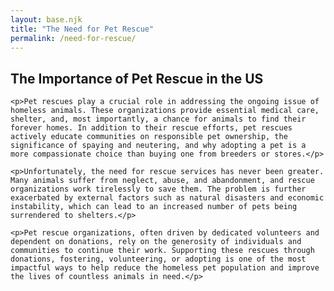 ```yaml
---
layout: base.njk
title: "The Need for Pet Rescue"
permalink: /need-for-rescue/
---
```


<section id="need-for-rescue" class="need-for-rescue">
  <div class="container flow">
    <h2 class="section-title text-center">The Importance of Pet Rescue in the US</h2>

    <p>Pet rescues play a crucial role in addressing the ongoing issue of homeless animals. These organizations provide essential medical care, shelter, and, most importantly, a chance for animals to find their forever homes. In addition to their rescue efforts, pet rescues actively educate communities on responsible pet ownership, the significance of spaying and neutering, and why adopting a pet is a more compassionate choice than buying one from breeders or stores.</p>

    <p>Unfortunately, the need for rescue services has never been greater. Many animals suffer from neglect, abuse, and abandonment, and rescue organizations work tirelessly to save them. The problem is further exacerbated by external factors such as natural disasters and economic instability, which can lead to an increased number of pets being surrendered to shelters.</p>

    <p>Pet rescue organizations, often driven by dedicated volunteers and dependent on donations, rely on the generosity of individuals and communities to continue their work. Supporting these rescues through donations, fostering, volunteering, or adopting is one of the most impactful ways to help reduce the homeless pet population and improve the lives of countless animals in need.</p>
  </div>
</section>
